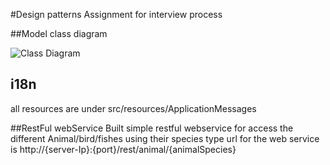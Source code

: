 #Design patterns 
   Assignment for interview process
   
##Model class diagram

   ![Class Diagram](class-diagram.jpeg)
   

## i18n
 all resources are under src/resources/ApplicationMessages  

##RestFul webService
 Built simple restful webservice for access the different Animal/bird/fishes using their species type
 url for the web service is 
 http://{server-Ip}:{port}/rest/animal/{animalSpecies}
